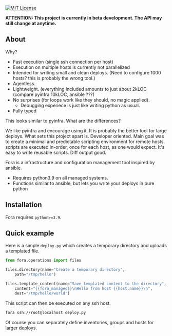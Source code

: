 [![MIT License](https://img.shields.io/badge/license-MIT-blue.svg)](./LICENSE)

**ATTENTION: This project is currently in beta development. The API may still change at anytime.**

## About

Why?

- Fast execution (single ssh connection per host)
- Execution on multiple hosts is currently not parallelized
- Intended for writing small and clean deploys. (Need to configure 1000 hosts? this is probably the wrong tool.)
- Agentless.
- Lightweight. (everything included amounts to just about 2kLOC (compare pyinfra 10kLOC, ansible ???)
- No surprises (for loops work like they should, no magic applied).
   - Debugging experiece is just like writing python as usual.
- Fully typed

This looks similar to pyinfra. What are the differences?

We like pyinfra and encourage using it. It is probably the better tool for large deploys.
What sets this project apart is.
Developer oriented.
Main goal was to create a minimal and predictable scripting environment for remote hosts.
scripts are executed in-order, once for each host, as one would expect.
It's easy to write reusable scripts.
Diff output good.

Fora is a infrastructure and configuration management tool inspired by ansible.

- Requires python3.9 on all managed systems.
- Functions similar to ansible, but lets you write your deploys in pure python

## Installation

Fora requires `python>=3.9`.

## Quick example

Here is a simple `deploy.py` which creates a temporary directory and uploads a templated file.

```python
from fora.operations import files

files.directory(name="Create a temporary directory",
    path="/tmp/hello")

files.template_content(name="Save templated content to the directory",
    content="{{fora_managed}}\nHello from host {{host.name}}\n",
    dest="/tmp/hello/world")
```

This script can then be executed on any ssh host.

```bash
fora ssh://root@localhost deploy.py
```
Of course you can separately define inventories, groups and hosts for larger deploys.
